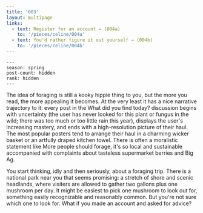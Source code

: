 ```yaml
---
title: '003'
layout: multipage
links:
  - text: Register for an account → (004a)
    to: '/pieces/celine/004a'
  - text: You'd rather figure it out yourself → (004b)
    to: '/pieces/celine/004b'
---
```

```
---
season: spring
post-count: hidden
rank: hidden
---
```
The idea of foraging is still a kooky hippie thing to you, but the more you read, the more appealing it becomes. At the very least it has a nice narrative trajectory to it: every post in the What did you find today? discussion begins with uncertainty (the user has never looked for this plant or fungus in the wild; there was too much or too little rain this year), displays the user's increasing mastery, and ends with a high-resolution picture of their haul. The most popular posters tend to arrange their haul in a charming wicker basket or an artfully draped kitchen towel. There is often a moralistic statement like More people should forage, it's so local and sustainable accompanied with complaints about tasteless supermarket berries and Big Ag.

You start thinking, idly and then seriously, about a foraging trip. There is a national park near you that seems promising: a stretch of shore and scenic headlands, where visiters are allowed to gather two gallons plus one mushroom per day. It might be easiest to pick one mushroom to look out for, something easily recognizable and reasonably common. But you're not sure which one to look for.
What if you made an account and asked for advice?
